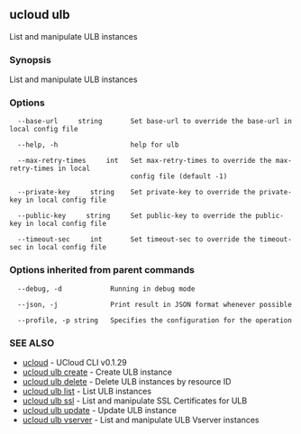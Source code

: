 ## ucloud ulb

List and manipulate ULB instances

### Synopsis

List and manipulate ULB instances

### Options

```
  --base-url     string       Set base-url to override the base-url in local config file 

  --help, -h                  help for ulb 

  --max-retry-times     int   Set max-retry-times to override the max-retry-times in local
                              config file (default -1) 

  --private-key     string    Set private-key to override the private-key in local config file 

  --public-key     string     Set public-key to override the public-key in local config file 

  --timeout-sec     int       Set timeout-sec to override the timeout-sec in local config file 

```

### Options inherited from parent commands

```
  --debug, -d            Running in debug mode 

  --json, -j             Print result in JSON format whenever possible 

  --profile, -p string   Specifies the configuration for the operation 

```

### SEE ALSO

* [ucloud](developer/cli/cmd/ucloud)	 - UCloud CLI v0.1.29
* [ucloud ulb create](developer/cli/cmd/ucloud/ulb/create)	 - Create ULB instance
* [ucloud ulb delete](developer/cli/cmd/ucloud/ulb/delete)	 - Delete ULB instances by resource ID
* [ucloud ulb list](developer/cli/cmd/ucloud/ulb/list)	 - List ULB instances
* [ucloud ulb ssl](developer/cli/cmd/ucloud/ulb/ssl)	 - List and manipulate SSL Certificates for ULB
* [ucloud ulb update](developer/cli/cmd/ucloud/ulb/update)	 - Update ULB instance
* [ucloud ulb vserver](developer/cli/cmd/ucloud/ulb/vserver)	 - List and manipulate ULB Vserver instances

